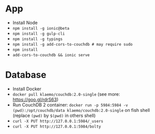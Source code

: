 # App
- Install Node
- `npm install -g ionic@beta`
- `npm install -g gulp-cli`
- `npm install -g typings`
- `npm install -g add-cors-to-couchdb # may require sudo`
- `npm install`
- `add-cors-to-couchdb && ionic serve`

# Database
- Install Docker
- `docker pull klaemo/couchdb:2.0-single` (see more: https://goo.gl/rdrS63)
- Run CouchDB 2 container: `docker run -p 5984:5984 -v (pwd):/opt/couchdb/data klaemo/couchdb:2.0-single` on fish shell (replace `(pwd)` by `$(pwd)` in others shell)
- `curl -X PUT http://127.0.0.1:5984/_users`
- `curl -X PUT http://127.0.0.1:5984/bolty`
